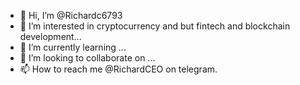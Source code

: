 - 👋 Hi, I’m @Richardc6793
- 👀 I’m interested in cryptocurrency and but fintech and blockchain development...
- 🌱 I’m currently learning ...
- 💞️ I’m looking to collaborate on ...
- 📫 How to reach me @RichardCEO on telegram.

<!---
Richardc6793/Richardc6793 is a ✨ special ✨ repository because its `README.md` (this file) appears on your GitHub profile.
You can click the Preview link to take a look at your changes.
--->
